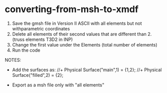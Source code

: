 # converting-from-msh-to-xmdf
1. Save the gmsh file in Version II ASCII with all elements but not withparametric coordinates
2. Delete all elements of their second values that are different than 2. (truss elements T3D2 in INP)
3. Change the first value under the Elements (total number of elements)
4. Run the code


NOTES:
- Add the surfaces as:
//+
Physical Surface("main",1) = {1,2};
//+
Physical Surface("filled",2) = {2};

- Export as a msh file only with "all elements"

